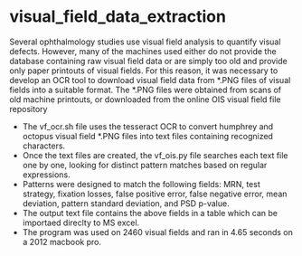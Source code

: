 # visual_field_data_extraction

Several ophthalmology studies use visual field analysis to quantify visual defects. However, many of the machines used either do not provide the database containing raw visual field data or are simply too old and provide only paper printouts of visual fields. For this reason, it was necessary to develop an OCR tool to download visual field data from *.PNG files of visual fields into a suitable format. The *.PNG files were obtained from scans of old machine printouts, or downloaded from the online OIS visual field file repository

- The vf_ocr.sh file uses the tesseract OCR to convert humphrey and octopus visual field *.PNG files into text files containing recognized characters. 
- Once the text files are created, the vf_ois.py file searches each text file one by one, looking for distinct pattern matches based on regular expressions. 
- Patterns were designed to match the following fields: MRN, test strategy, fixation losses, false positive error, false negative error, mean deviation, pattern standard deviation, and PSD p-value.
- The output text file contains the above fields in a table which can be importaed direclty to MS excel.
- The program was used on 2460 visual fields and ran in 4.65 seconds on a 2012 macbook pro.
